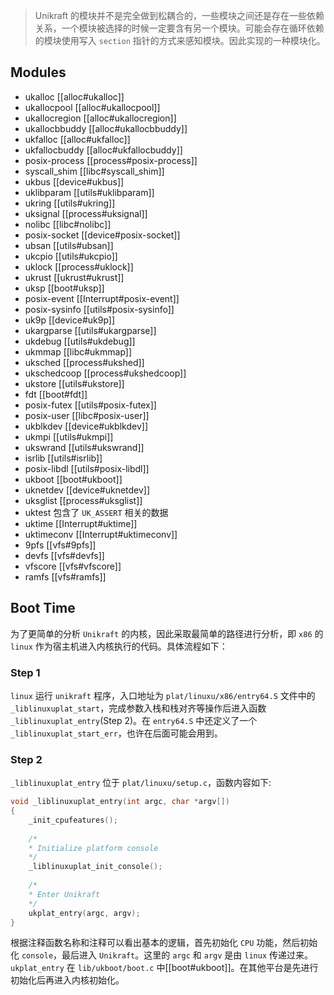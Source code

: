 > Unikraft 的模块并不是完全做到松耦合的，一些模块之间还是存在一些依赖关系，一个模块被选择的时候一定要含有另一个模块。可能会存在循环依赖的模块使用写入 `section` 指针的方式来感知模块。因此实现的一种模块化。

## Modules
- ukalloc [[alloc#ukalloc]]
- ukallocpool [[alloc#ukallocpool]]
- ukallocregion [[alloc#ukallocregion]]
- ukallocbbuddy [[alloc#ukallocbbuddy]]
- ukfalloc [[alloc#ukfalloc]]
- ukfallocbuddy [[alloc#ukfallocbuddy]]
- posix-process [[process#posix-process]]
- syscall_shim [[libc#syscall_shim]]
- ukbus [[device#ukbus]]
- uklibparam [[utils#uklibparam]]
- ukring [[utils#ukring]]
- uksignal [[process#uksignal]]
- nolibc [[libc#nolibc]]
- posix-socket [[device#posix-socket]]
- ubsan [[utils#ubsan]]
- ukcpio [[utils#ukcpio]]
- uklock [[process#uklock]]
- ukrust [[ukrust#ukrust]]
- uksp [[boot#uksp]]
- posix-event  [[Interrupt#posix-event]]
- posix-sysinfo [[utils#posix-sysinfo]]
- uk9p [[device#uk9p]]
- ukargparse [[utils#ukargparse]]
- ukdebug [[utils#ukdebug]]
- ukmmap [[libc#ukmmap]]
- uksched [[process#ukshed]]
- ukschedcoop [[process#ukshedcoop]]
- ukstore [[utils#ukstore]]
- fdt [[boot#fdt]]
- posix-futex [[utils#posix-futex]]
- posix-user [[libc#posix-user]]
- ukblkdev [[device#ukblkdev]]
- ukmpi [[utils#ukmpi]]
- ukswrand [[utils#ukswrand]]
- isrlib [[utils#isrlib]]
- posix-libdl [[utils#posix-libdl]]
- ukboot [[boot#ukboot]]
- uknetdev [[device#uknetdev]]
- uksglist [[process#uksglist]]
- uktest 包含了 `UK_ASSERT` 相关的数据
- uktime [[Interrupt#uktime]]
- uktimeconv [[Interrupt#uktimeconv]]
- 9pfs [[vfs#9pfs]]
- devfs [[vfs#devfs]]
- vfscore [[vfs#vfscore]]
- ramfs [[vfs#ramfs]]

## Boot Time
为了更简单的分析 `Unikraft` 的内核，因此采取最简单的路径进行分析，即 `x86` 的 `linux` 作为宿主机进入内核执行的代码。具体流程如下：
### Step 1
 `linux` 运行 `unikraft` 程序，入口地址为 `plat/linuxu/x86/entry64.S` 文件中的 `_liblinuxuplat_start`，完成参数入栈和栈对齐等操作后进入函数 `_liblinuxuplat_entry`(Step 2)。在 `entry64.S` 中还定义了一个 `_liblinuxuplat_start_err`，也许在后面可能会用到。
### Step 2
`_liblinuxuplat_entry` 位于 `plat/linuxu/setup.c`，函数内容如下:
```c
void _liblinuxuplat_entry(int argc, char *argv[])
{
	_init_cpufeatures();
	
	/*
	* Initialize platform console
	*/
	_liblinuxuplat_init_console();
	
	/*
	* Enter Unikraft
	*/
	ukplat_entry(argc, argv);
}
```
根据注释函数名称和注释可以看出基本的逻辑，首先初始化 `CPU` 功能，然后初始化 `console`，最后进入 `Unikraft`。这里的 `argc` 和 `argv` 是由 `linux` 传递过来。 `ukplat_entry` 在 `lib/ukboot/boot.c` 中[[boot#ukboot]]。在其他平台是先进行初始化后再进入内核初始化。
